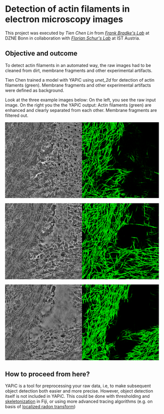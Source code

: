 # Detection of actin filaments in electron microscopy images

This project was executed by *Tien Chen Lin* from [*Frank Bradke's Lab*](https://www.dzne.de/en/research/research-areas/fundamental-research/research-groups/bradke/research-areasfocus/) at DZNE Bonn
in collaboration with [*Florian Schur's Lab*](https://schurlab.ist.ac.at/) at IST Austria.

## Objective and outcome

To detect actin filaments in an automated way, the raw images had to be cleaned from dirt, membrane fragments and other experimental artifacts.

Tien Chen trained a model with YAPiC using *unet_2d* for detection of actin filaments (green). Membrane fragments and other experimental artifacts were defined as background.

Look at the three example images below: On the left, you see
  the raw input image. On the right you the the YAPiC output: Actin filaments (green) are enhanced and clearly separated from each
  other. Membrane fragments are filtered out.

![](img/em_actin_example_1.png "em example 1")

![](img/em_actin_example_2.png "em example 2")

![](img/em_actin_example_3.png "em example 3")


## How to proceed from here?

YAPiC is a tool for preprocessing your raw data, i.e, to make
subsequent object detection both easier and more precise.
However, object detection itself is not included in YAPiC. This could be done with thresholding and
[skeletonization](https://imagej.net/Skeletonize3D) in Fiji, or using more advanced tracing algorithms (e.g. on basis of [localized radon transform](https://www.sciencedirect.com/science/article/pii/S1047847712000640))
